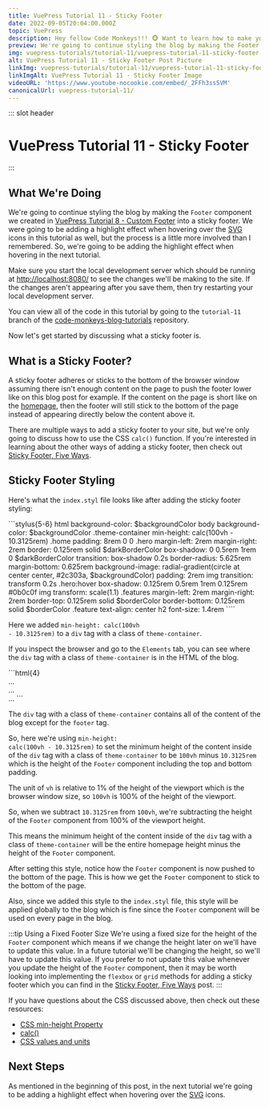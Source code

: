 ```yaml
---
title: VuePress Tutorial 11 - Sticky Footer
date: 2022-09-05T20:04:00.000Z
topic: VuePress
description: Hey fellow Code Monkeys!!! 🐵 Want to learn how to make your footer stick to the bottom of the page, then check out VuePress Tutorial 11 - Sticky Footer! 🍌🐒
preview: We're going to continue styling the blog by making the Footer component we created in VuePress Tutorial 8 - Custom Footer into...
img: vuepress-tutorials/tutorial-11/vuepress-tutorial-11-sticky-footer-post.png
alt: VuePress Tutorial 11 - Sticky Footer Post Picture
linkImg: vuepress-tutorials/tutorial-11/vuepress-tutorial-11-sticky-footer-post-link.png
linkImgAlt: VuePress Tutorial 11 - Sticky Footer Image
videoURL: 'https://www.youtube-nocookie.com/embed/_2FFh3ss5VM'
canonicalUrl: vuepress-tutorial-11/
---
```


::: slot header

# VuePress Tutorial 11 - Sticky Footer

:::

## What We're Doing

We're going to continue styling the blog by making the <code class="inline-code-block">Footer</code> component we created in [VuePress Tutorial 8 - Custom Footer](/vuepress-tutorial-8) into a sticky footer. We were going to be adding a highlight effect when hovering over the [SVG](https://developer.mozilla.org/en-US/docs/Web/SVG) icons in this tutorial as well, but the process is a little more involved than I remembered. So, we're going to be adding the highlight effect when hovering in the next tutorial.

Make sure you start the local development server which should be running at [http://localhost:8080/](http://localhost:8080/) to see the changes we'll be making to the site. If the changes aren't appearing after you save them, then try restarting your local development server.

You can view all of the code in this tutorial by going to the <code class="inline-code-block">tutorial-11</code> branch of the [code-monkeys-blog-tutorials](https://github.com/codemonkeysio/code-monkeys-blog-tutorials/tree/tutorial-11) repository.

Now let's get started by discussing what a sticky footer is.

## What is a Sticky Footer?

A sticky footer adheres or <span class="post-term-one">sticks</span> to the bottom of the browser window assuming there isn't enough content on the page to push the footer lower like on this blog post for example. If the content on the page is short like on the [homepage](/), then the footer will still stick to the bottom of the page instead of appearing directly below the content above it.

There are multiple ways to add a sticky footer to your site, but we're only going to discuss how to use the CSS <code class="inline-code-block">calc()</code> function. If you're interested in learning about the other ways of adding a sticky footer, then check out [Sticky Footer, Five Ways](https://css-tricks.com/couple-takes-sticky-footer/).

## Sticky Footer Styling

Here's what the <code class="inline-code-block">index.styl</code> file looks like after adding the sticky footer styling:

<code-group>
<code-block title="index.styl">
```stylus{5-6}
html
  background-color: $backgroundColor
  body
    background-color: $backgroundColor
    .theme-container
      min-height: calc(100vh - 10.3125rem)
      .home
        padding: 8rem 0 0
        .hero
          margin-left: 2rem
          margin-right: 2rem
          border: 0.125rem solid $darkBorderColor
          box-shadow: 0 0.5rem 1rem 0 $darkBorderColor
          transition: box-shadow 0.2s
          border-radius: 5.625rem
          margin-bottom: 0.625rem
          background-image: radial-gradient(circle at center center, #2c303a, $backgroundColor)
          padding: 2rem
          img
            transition: transform 0.2s
        .hero:hover
          box-shadow: 0.125rem 0.5rem 1rem 0.125rem #0b0c0f
          img
            transform: scale(1.1)
        .features
          margin-left: 2rem
          margin-right: 2rem
          border-top: 0.125rem solid $borderColor
          border-bottom: 0.125rem solid $borderColor
          .feature
            text-align: center
            h2
              font-size: 1.4rem
````
</code-block>
</code-group>

Here we added <code class="inline-code-block">min-height: calc(100vh - 10.3125rem)</code> to a <code class="inline-code-block">div</code> tag with a class of <code class="inline-code-block">theme-container</code>.

If you inspect the browser and go to the <code class="inline-code-block">Elements</code> tab, you can see where the <code class="inline-code-block">div</code> tag with a class of <code class="inline-code-block">theme-container</code> is in the HTML of the blog.

<code-group>
<code-block title="HTML Showing the theme-container Class">
```html{4}
<body>
  <div id="app">
    <div id="global-layout">
      <div class="theme-container no-sidebar">...</div>
      <footer data-v-60ae214a class="footer">...</footer>
    </div>
    <div class="global-ui"></div>
  </div>
  ...
</body>
```
</code-block>
</code-group>

The <code class="inline-code-block">div</code> tag with a class of <code class="inline-code-block">theme-container</code> contains all of the content of the blog except for the <code class="inline-code-block">footer</code> tag.

So, here we're using <code class="inline-code-block">min-height: calc(100vh - 10.3125rem)</code> to set the minimum height of the content inside of the <code class="inline-code-block">div</code> tag with a class of <code class="inline-code-block">theme-container</code> to be <code class="inline-code-block">100vh</code> minus <code class="inline-code-block">10.3125rem</code> which is the height of the <code class="inline-code-block">Footer</code> component including the top and bottom padding.

The unit of <code class="inline-code-block">vh</code> is relative to 1% of the height of the viewport which is the browser window size, so <code class="inline-code-block">100vh</code> is 100% of the height of the viewport.

So, when we subtract <code class="inline-code-block">10.3125rem</code> from <code class="inline-code-block">100vh</code>, we're subtracting the height of the <code class="inline-code-block">Footer</code> component from 100% of the viewport height.

This means the minimum height of the content inside of the <code class="inline-code-block">div</code> tag with a class of <code class="inline-code-block">theme-container</code> will be the entire homepage height minus the height of the <code class="inline-code-block">Footer</code> component.

After setting this style, notice how the <code class="inline-code-block">Footer</code> component is now pushed to the bottom of the page. This is how we get the <code class="inline-code-block">Footer</code> component to stick to the bottom of the page.

Also, since we added this style to the <code class="inline-code-block">index.styl</code> file, this style will be applied globally to the blog which is fine since the <code class="inline-code-block">Footer</code> component will be used on every page in the blog.

:::tip Using a Fixed Footer Size
We're using a fixed size for the height of the <code class="inline-code-block">Footer</code> component which means if we change the height later on we'll have to update this value. In a future tutorial we'll be changing the height, so we'll have to update this value. If you prefer to not update this value whenever you update the height of the <code class="inline-code-block">Footer</code> component, then it may be worth looking into implementing the <code class="inline-code-block">flexbox</code> or <code class="inline-code-block">grid</code> methods for adding a sticky footer which you can find in the [Sticky Footer, Five Ways](https://css-tricks.com/couple-takes-sticky-footer/) post.
:::

If you have questions about the CSS discussed above, then check out these resources:

- <span class="external-link-wrap">[CSS min-height Property](https://www.w3schools.com/cssref/pr_dim_min-height.asp)</span>
- <span class="external-link-wrap">[calc()](https://developer.mozilla.org/en-US/docs/Web/CSS/calc)</span>
- <span class="external-link-wrap">[CSS values and units](https://developer.mozilla.org/en-US/docs/Learn/CSS/Building_blocks/Values_and_units)</span>

## Next Steps

As mentioned in the beginning of this post, in the next tutorial we're going to be adding a highlight effect when hovering over the [SVG](https://developer.mozilla.org/en-US/docs/Web/SVG) icons.

